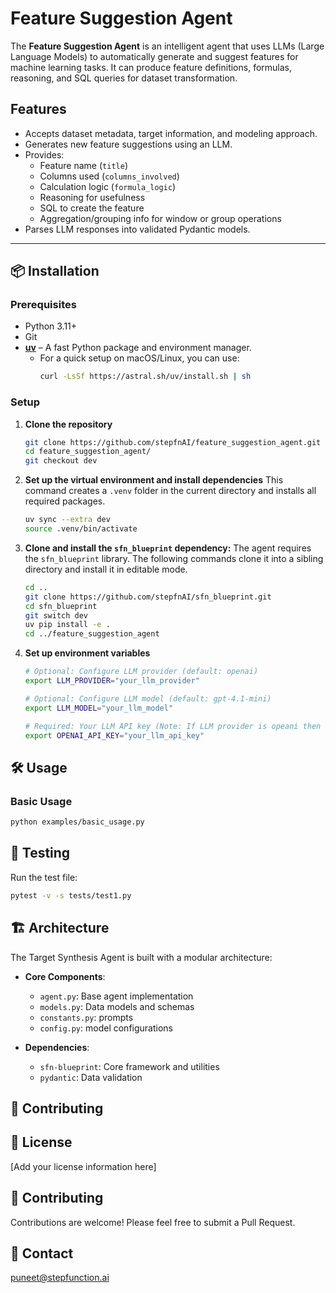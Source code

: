 # Feature Suggestion Agent

The **Feature Suggestion Agent** is an intelligent agent that uses LLMs (Large Language Models) to automatically generate and suggest features for machine learning tasks. It can produce feature definitions, formulas, reasoning, and SQL queries for dataset transformation.

## Features

- Accepts dataset metadata, target information, and modeling approach.
- Generates new feature suggestions using an LLM.
- Provides:
  - Feature name (`title`)
  - Columns used (`columns_involved`)
  - Calculation logic (`formula_logic`)
  - Reasoning for usefulness
  - SQL to create the feature
  - Aggregation/grouping info for window or group operations
- Parses LLM responses into validated Pydantic models.

---

## 📦 Installation

### Prerequisites
- Python 3.11+
- Git
- [**uv**](https://docs.astral.sh/uv/getting-started/installation/) – A fast Python package and environment manager.
    -   For a quick setup on macOS/Linux, you can use:
        ```bash
        curl -LsSf https://astral.sh/uv/install.sh | sh
        ```

### Setup

1. **Clone the repository**
   ```bash
   git clone https://github.com/stepfnAI/feature_suggestion_agent.git
   cd feature_suggestion_agent/
   git checkout dev
   ```

2. **Set up the virtual environment and install dependencies**
   This command creates a `.venv` folder in the current directory and installs all required packages.
    ```bash
    uv sync --extra dev
    source .venv/bin/activate
    ```

3. **Clone and install the `sfn_blueprint` dependency:**
    The agent requires the `sfn_blueprint` library. The following commands clone it into a sibling directory and install it in editable mode.
    
   ```bash
   cd ..
   git clone https://github.com/stepfnAI/sfn_blueprint.git
   cd sfn_blueprint
   git switch dev
   uv pip install -e .
   cd ../feature_suggestion_agent
   ```

4. **Set up environment variables**
   ```bash   
   # Optional: Configure LLM provider (default: openai)
   export LLM_PROVIDER="your_llm_provider"
   
   # Optional: Configure LLM model (default: gpt-4.1-mini)
   export LLM_MODEL="your_llm_model"
   
   # Required: Your LLM API key (Note: If LLM provider is opeani then 'export OPENAI_API_KEY', if it antropic 'export ANTROPIC_API_KEY', use this accordingly as per LLM provider )
   export OPENAI_API_KEY="your_llm_api_key"
   ```

## 🛠️ Usage

### Basic Usage
```bash
python examples/basic_usage.py
```

## 🧪 Testing
Run the test file:
```bash
pytest -v -s tests/test1.py
```
## 🏗️ Architecture

The Target Synthesis Agent is built with a modular architecture:

- **Core Components**:
  - `agent.py`: Base agent implementation
  - `models.py`: Data models and schemas
  - `constants.py`: prompts
  - `config.py`: model configurations


- **Dependencies**:
  - `sfn-blueprint`: Core framework and utilities
  - `pydantic`: Data validation
  

## 🤝 Contributing

## 📝 License

[Add your license information here]

## 🤝 Contributing

Contributions are welcome! Please feel free to submit a Pull Request.

## 📧 Contact
puneet@stepfunction.ai